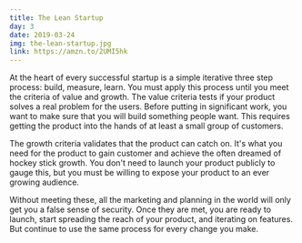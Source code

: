 ```yaml
---
title: The Lean Startup
day: 3
date: 2019-03-24
img: the-lean-startup.jpg
link: https://amzn.to/2UMI5hk
---
```


At the heart of every successful startup is a simple iterative three step process: build,
measure, learn. You must apply this process until you meet the criteria of value
and growth. The value criteria tests if your product solves a real problem for
the users. Before putting in significant work, you want to make sure that you
will build something people want. This requires getting the product into the
hands of at least a small group of customers.

The growth criteria validates that the product can catch on. It's what you
need for the product to gain customer and achieve the often dreamed of
hockey stick growth. You don't need to launch your product publicly to gauge
this, but you must be willing to expose your product to an ever growing
audience.

Without meeting these, all the marketing and planning in the world will only get
you a false sense of security. Once they are met, you are ready to launch, start
spreading the reach of your product, and iterating on features. But continue to
use the same process for every change you make.


